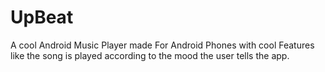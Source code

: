# UpBeat
A cool Android Music Player made For Android Phones with cool Features like the song is played according to the mood the user tells the app.
